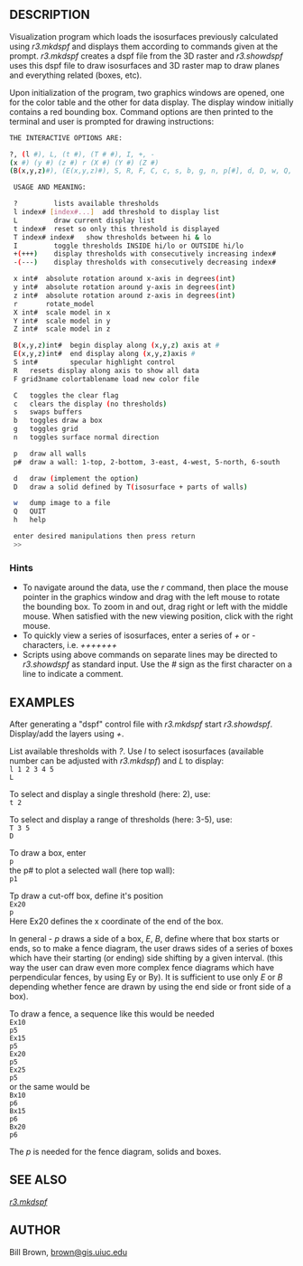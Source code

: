 ## DESCRIPTION

Visualization program which loads the isosurfaces previously calculated
using *r3.mkdspf* and displays them according to commands given at the
prompt. *r3.mkdspf* creates a dspf file from the 3D raster and
*r3.showdspf* uses this dspf file to draw isosurfaces and 3D raster map
to draw planes and everything related (boxes, etc).

Upon initialization of the program, two graphics windows are opened, one
for the color table and the other for data display. The display window
initially contains a red bounding box. Command options are then printed
to the terminal and user is prompted for drawing instructions:

```sh
THE INTERACTIVE OPTIONS ARE:

?, (l #), L, (t #), (T # #), I, +, -
(x #) (y #) (z #) r (X #) (Y #) (Z #)
(B(x,y,z)#), (E(x,y,z)#), S, R, F, C, c, s, b, g, n, p[#], d, D, w, Q, h

 USAGE AND MEANING:

 ?         lists available thresholds
 l index# [index#...]  add threshold to display list
 L         draw current display list
 t index#  reset so only this threshold is displayed
 T index# index#   show thresholds between hi & lo
 I         toggle thresholds INSIDE hi/lo or OUTSIDE hi/lo
 +(+++)    display thresholds with consecutively increasing index#
 -(---)    display thresholds with consecutively decreasing index#

 x int#  absolute rotation around x-axis in degrees(int)
 y int#  absolute rotation around y-axis in degrees(int)
 z int#  absolute rotation around z-axis in degrees(int)
 r       rotate_model
 X int#  scale model in x
 Y int#  scale model in y
 Z int#  scale model in z

 B(x,y,z)int#  begin display along (x,y,z) axis at #
 E(x,y,z)int#  end display along (x,y,z)axis #
 S int#        specular highlight control
 R   resets display along axis to show all data
 F grid3name colortablename load new color file

 C   toggles the clear flag
 c   clears the display (no thresholds)
 s   swaps buffers
 b   toggles draw a box
 g   toggles grid
 n   toggles surface normal direction

 p   draw all walls
 p#  draw a wall: 1-top, 2-bottom, 3-east, 4-west, 5-north, 6-south

 d   draw (implement the option)
 D   draw a solid defined by T(isosurface + parts of walls)

 w   dump image to a file
 Q   QUIT
 h   help

 enter desired manipulations then press return
 >>

```

### Hints

- To navigate around the data, use the *r* command, then place the mouse
  pointer in the graphics window and drag with the left mouse to rotate
  the bounding box. To zoom in and out, drag right or left with the
  middle mouse. When satisfied with the new viewing position, click with
  the right mouse.
- To quickly view a series of isosurfaces, enter a series of *+* or *-*
  characters, i.e. *+++++++*
- Scripts using above commands on separate lines may be directed to
  *r3.showdspf* as standard input. Use the *\#* sign as the first
  character on a line to indicate a comment.

## EXAMPLES

After generating a "dspf" control file with *r3.mkdspf* start
*r3.showdspf*. Display/add the layers using *+*.

List available thresholds with *?*. Use *l* to select isosurfaces
(available number can be adjusted with *r3.mkdspf*) and *L* to
display:  
`l 1 2 3 4 5`  
`L`

To select and display a single threshold (here: 2), use:  
`t 2`

To select and display a range of thresholds (here: 3-5), use:  
`T 3 5`  
`D`

To draw a box, enter  
`p`  
the p# to plot a selected wall (here top wall):  
`p1`

Tp draw a cut-off box, define it's position  
`Ex20`  
`p`  
Here Ex20 defines the x coordinate of the end of the box.

In general - *p* draws a side of a box, *E*, *B*, define where that box
starts or ends, so to make a fence diagram, the user draws sides of a
series of boxes which have their starting (or ending) side shifting by a
given interval. (this way the user can draw even more complex fence
diagrams which have perpendicular fences, by using Ey or By). It is
sufficient to use only *E* or *B* depending whether fence are drawn by
using the end side or front side of a box).

To draw a fence, a sequence like this would be needed  
`Ex10`  
`p5`  
`Ex15`  
`p5`  
`Ex20`  
`p5`  
`Ex25`  
`p5`  
or the same would be  
`Bx10`  
`p6`  
`Bx15`  
`p6`  
`Bx20`  
`p6`

The *p* is needed for the fence diagram, solids and boxes.

## SEE ALSO

*[r3.mkdspf](r3.mkdspf.md)*

## AUTHOR

Bill Brown, <brown@gis.uiuc.edu>

